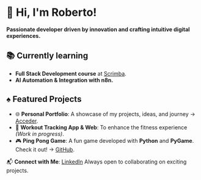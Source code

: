 # 👋 Hi, I'm Roberto!  
**Passionate developer driven by innovation and crafting intuitive digital experiences.**

## 📚 Currently learning  
- **Full Stack Development course** at [Scrimba](https://scrimba.com/fullstack-path-c0fullstack).  
- **AI Automation & Integration with n8n.**

## ♠︎ Featured Projects  
- 🌐 **Personal Portfolio**: A showcase of my projects, ideas, and journey → [Acceder](https://robertocarrascoso.com).
- 📱 **Workout Tracking App & Web**: To enhance the fitness experience *(Work in progress)*.
- 🎮 **Ping Pong Game**: A fun game developed with **Python** and **PyGame**. Check it out! → [GitHub](https://github.com/robertocarrascoso/PingPong_RDI).  


📬 **Connect with Me**: [LinkedIn](https://www.linkedin.com/in/roberto-carrascoso-jord%C3%A1n-4a1a49354/)
Always open to collaborating on exciting projects.
